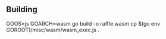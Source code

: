 

## Building

GOOS=js GOARCH=wasm go build -o raffle.wasm
cp $(go env GOROOT)/misc/wasm/wasm_exec.js .

